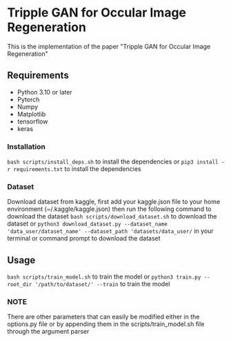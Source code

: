 
# Tripple GAN for Occular Image Regeneration

This is the implementation of the paper "Tripple GAN for Occular Image Regeneration"

## Requirements

- Python 3.10 or later
- Pytorch
- Numpy
- Matplotlib
- tensorflow
- keras

### Installation

```bash scripts/install_deps.sh``` to install the dependencies
or
```pip3 install -r requirements.txt``` to install the dependencies

### Dataset

Download dataset from kaggle, first add your kaggle.json file to your home environment (~/.kaggle/kaggle.json)
then run the following command to download the dataset
```bash scripts/download_dataset.sh``` to download the dataset
or
```python3 download_dataset.py --dataset_name 'data_user/dataset_name' --dataset_path 'datasets/data_user/``` in your terminal or command prompt to download the dataset

## Usage

```bash scripts/train_model.sh``` to train the model
or
```python3 train.py --root_dir '/path/to/dataset/' --train``` to train the model

### NOTE

There are other parameters that can easily be modified either in the options.py file
or by appending them in the scripts/train_model.sh file through the argument parser

